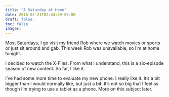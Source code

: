 ```yaml
---
title: "A Saturday at Home"
date: 2016-02-21T02:44:59-05:00
draft: false
toc: false
images: 
---
```

Most Saturdays, I go visit my friend Rob where we watch movies or sports or just sit around and gab. This week Rob was unavailable, so I’m at home tonight.

I decided to watch the X-Files. From what I understand, this is a six-episode season of new content. So far, I like it.

I’ve had some more time to evaluate my new phone. I really like it. It’s a bit bigger than I would normally like, but just a bit. It’s not so big that I feel as though I’m trying to use a tablet as a phone. More on this subject later.
